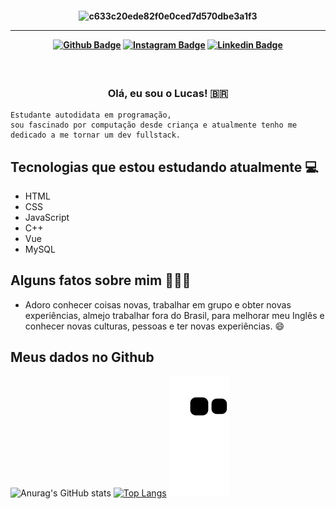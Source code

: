 <h4 align="center">
 
![c633c20ede82f0e0ced7d570dbe3a1f3](https://user-images.githubusercontent.com/70382532/138322189-2db8df52-9dcb-40a0-88a8-c365466bd33d.gif)

<hr>

[![Github Badge](https://img.shields.io/badge/-Facebook-blue?style=for-the-badge&logo=Facebook&logoColor=white&link=https://github.com/lucascsmenezes)](https://www.facebook.com/lucas.menezes.338863/)
[![Instagram Badge](https://img.shields.io/badge/-instagram-red?style=for-the-badge&logo=instagram&logoColor=white&link=https://github.com/lucascsmenezes)](https://www.instagram.com//)
[![Linkedin Badge](https://img.shields.io/badge/-Linkedin-blue?style=for-the-badge&logo=Linkedin&logoColor=white&link=https://github.com/lucascsmenezesk)](https://www.linkedin.com/in/linkedin.com/in/lucas-menezes-a94697224/)

<h3 align="center">  <br>

Olá, eu sou o Lucas! 🇧🇷
<br>

</h3>

```
Estudante autodidata em programação, 
sou fascinado por computação desde criança e atualmente tenho me dedicado a me tornar um dev fullstack.
```
## Tecnologias que estou estudando atualmente 💻

  - HTML
  - CSS
  - JavaScript
  - C++
  - Vue
  - MySQL

## Alguns fatos sobre mim 👨🏻‍💻

- Adoro conhecer coisas novas, trabalhar em grupo e obter novas experiências, almejo trabalhar fora do Brasil, para melhorar meu Inglês e conhecer novas culturas, pessoas e ter novas experiências. 😄


## Meus dados no Github
![Anurag's GitHub stats](https://github-readme-stats.vercel.app/api?username=lucascsmenezes&show_icons=true&theme=tokyonight)
[![Top Langs](https://github-readme-stats.vercel.app/api/top-langs/?username=lucascsmenezes&layout=compact&theme=tokyonight)](https://github.com/arthurspk)
![Snake animation](https://github.com/rafaballerini/rafaballerini/blob/output/github-contribution-grid-snake.svg)
